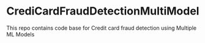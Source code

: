 # CrediCardFraudDetectionMultiModel
This repo contains code base for Credit card fraud detection using Multiple ML Models
